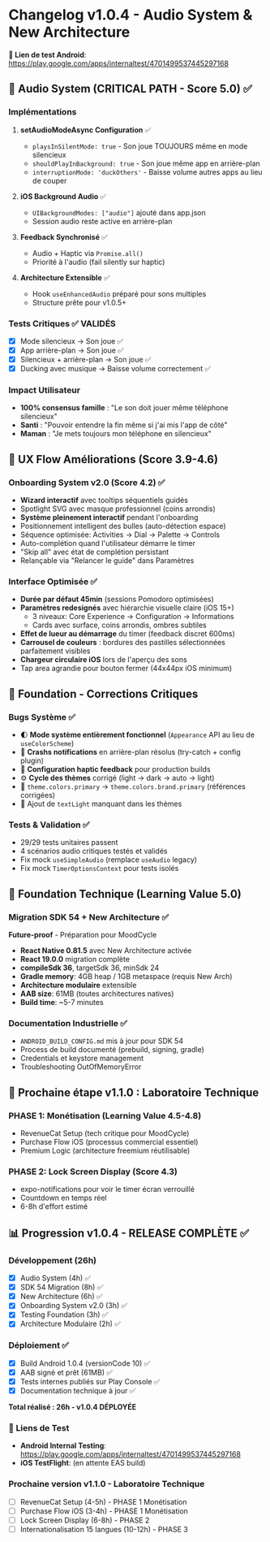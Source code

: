 # Changelog v1.0.4 - Audio System & New Architecture

**🔗 Lien de test Android**: https://play.google.com/apps/internaltest/4701499537445297168

## 🎯 Audio System (CRITICAL PATH - Score 5.0) ✅

### Implémentations
1. **setAudioModeAsync Configuration** ✅
   - `playsInSilentMode: true` - Son joue TOUJOURS même en mode silencieux
   - `shouldPlayInBackground: true` - Son joue même app en arrière-plan
   - `interruptionMode: 'duckOthers'` - Baisse volume autres apps au lieu de couper

2. **iOS Background Audio** ✅
   - `UIBackgroundModes: ["audio"]` ajouté dans app.json
   - Session audio reste active en arrière-plan

3. **Feedback Synchronisé** ✅
   - Audio + Haptic via `Promise.all()`
   - Priorité à l'audio (fail silently sur haptic)

4. **Architecture Extensible** ✅
   - Hook `useEnhancedAudio` préparé pour sons multiples
   - Structure prête pour v1.0.5+

### Tests Critiques ✅ VALIDÉS
- [x] Mode silencieux → Son joue ✅
- [x] App arrière-plan → Son joue ✅
- [x] Silencieux + arrière-plan → Son joue ✅
- [x] Ducking avec musique → Baisse volume correctement ✅

### Impact Utilisateur
- **100% consensus famille** : "Le son doit jouer même téléphone silencieux"
- **Santi** : "Pouvoir entendre la fin même si j'ai mis l'app de côté"
- **Maman** : "Je mets toujours mon téléphone en silencieux"

## 🎨 UX Flow Améliorations (Score 3.9-4.6)

### Onboarding System v2.0 (Score 4.2) ✅
- **Wizard interactif** avec tooltips séquentiels guidés
- Spotlight SVG avec masque professionnel (coins arrondis)
- **Système pleinement interactif** pendant l'onboarding
- Positionnement intelligent des bulles (auto-détection espace)
- Séquence optimisée: Activities → Dial → Palette → Controls
- Auto-complétion quand l'utilisateur démarre le timer
- "Skip all" avec état de complétion persistant
- Relançable via "Relancer le guide" dans Paramètres

### Interface Optimisée ✅
- **Durée par défaut 45min** (sessions Pomodoro optimisées)
- **Paramètres redesignés** avec hiérarchie visuelle claire (iOS 15+)
  - 3 niveaux: Core Experience → Configuration → Informations
  - Cards avec surface, coins arrondis, ombres subtiles
- **Effet de lueur au démarrage** du timer (feedback discret 600ms)
- **Carrousel de couleurs** : bordures des pastilles sélectionnées parfaitement visibles
- **Chargeur circulaire iOS** lors de l'aperçu des sons
- Tap area agrandie pour bouton fermer (44x44px iOS minimum)

## 🐛 Foundation - Corrections Critiques

### Bugs Système ✅
- 🌓 **Mode système entièrement fonctionnel** (`Appearance` API au lieu de `useColorScheme`)
- 🔔 **Crashs notifications** en arrière-plan résolus (try-catch + config plugin)
- 🔧 **Configuration haptic feedback** pour production builds
- ⚙️ **Cycle des thèmes** corrigé (light → dark → auto → light)
- 🎨 `theme.colors.primary` → `theme.colors.brand.primary` (références corrigées)
- 🎨 Ajout de `textLight` manquant dans les thèmes

### Tests & Validation ✅
- 29/29 tests unitaires passent
- 4 scénarios audio critiques testés et validés
- Fix mock `useSimpleAudio` (remplace `useAudio` legacy)
- Fix mock `TimerOptionsContext` pour tests isolés

## 🚀 Foundation Technique (Learning Value 5.0)

### Migration SDK 54 + New Architecture ✅
**Future-proof** - Préparation pour MoodCycle
- **React Native 0.81.5** avec New Architecture activée
- **React 19.0.0** migration complète
- **compileSdk 36**, targetSdk 36, minSdk 24
- **Gradle memory**: 4GB heap / 1GB metaspace (requis New Arch)
- **Architecture modulaire** extensible
- **AAB size**: 61MB (toutes architectures natives)
- **Build time**: ~5-7 minutes

### Documentation Industrielle ✅
- `ANDROID_BUILD_CONFIG.md` mis à jour pour SDK 54
- Process de build documenté (prebuild, signing, gradle)
- Credentials et keystore management
- Troubleshooting OutOfMemoryError

## 🔔 Prochaine étape v1.1.0 : Laboratoire Technique
### PHASE 1: Monétisation (Learning Value 4.5-4.8)
- RevenueCat Setup (tech critique pour MoodCycle)
- Purchase Flow iOS (processus commercial essentiel)
- Premium Logic (architecture freemium réutilisable)

### PHASE 2: Lock Screen Display (Score 4.3)
- expo-notifications pour voir le timer écran verrouillé
- Countdown en temps réel
- 6-8h d'effort estimé

## 📊 Progression v1.0.4 - RELEASE COMPLÈTE ✅

### Développement (26h)
- [x] Audio System (4h) ✅
- [x] SDK 54 Migration (8h) ✅
- [x] New Architecture (6h) ✅
- [x] Onboarding System v2.0 (3h) ✅
- [x] Testing Foundation (3h) ✅
- [x] Architecture Modulaire (2h) ✅

### Déploiement ✅
- [x] Build Android 1.0.4 (versionCode 10) ✅
- [x] AAB signé et prêt (61MB) ✅
- [x] Tests internes publiés sur Play Console ✅
- [x] Documentation technique à jour ✅

**Total réalisé : 26h - v1.0.4 DÉPLOYÉE**

### 🔗 Liens de Test
- **Android Internal Testing**: https://play.google.com/apps/internaltest/4701499537445297168
- **iOS TestFlight**: (en attente EAS build)

### Prochaine version v1.1.0 - Laboratoire Technique
- [ ] RevenueCat Setup (4-5h) - PHASE 1 Monétisation
- [ ] Purchase Flow iOS (3-4h) - PHASE 1 Monétisation
- [ ] Lock Screen Display (6-8h) - PHASE 2
- [ ] Internationalisation 15 langues (10-12h) - PHASE 3